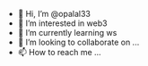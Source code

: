 - 👋 Hi, I’m @opalal33
- 👀 I’m interested in web3
- 🌱 I’m currently learning ws
- 💞️ I’m looking to collaborate on ...
- 📫 How to reach me ...

<!---
opalal33/opalal33 is a ✨ special ✨ repository because its `README.md` (this file) appears on your GitHub profile.
You can click the Preview link to take a look at your changes.
--->
